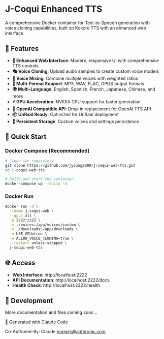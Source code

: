 # J-Coqui Enhanced TTS

A comprehensive Docker container for Text-to-Speech generation with voice cloning capabilities, built on Kokoro TTS with an enhanced web interface.

## 🚀 Features

- **🎯 Enhanced Web Interface**: Modern, responsive UI with comprehensive TTS controls
- **🎭 Voice Cloning**: Upload audio samples to create custom voice models
- **🎵 Voice Mixing**: Combine multiple voices with weighted ratios
- **📱 Multi-Format Support**: MP3, WAV, FLAC, OPUS output formats
- **🌍 Multi-Language**: English, Spanish, French, Japanese, Chinese, and more
- **⚡ GPU Acceleration**: NVIDIA GPU support for faster generation
- **🔗 OpenAI Compatible API**: Drop-in replacement for OpenAI TTS API
- **📦 UnRaid Ready**: Optimized for UnRaid deployment
- **💾 Persistent Storage**: Custom voices and settings persistence

## 🏃 Quick Start

### Docker Compose (Recommended)

```bash
# Clone the repository
git clone https://github.com/jyoung2000/j-coqui-web-tts.git
cd j-coqui-web-tts

# Build and start the container
docker-compose up --build -d
```

### Docker Run

```bash
docker run -d \
  --name j-coqui-web \
  --gpus all \
  -p 2222:2222 \
  -v ./voices:/app/voices/custom \
  -v ./downloads:/app/downloads \
  -e USE_GPU=true \
  -e ALLOW_VOICE_CLONING=true \
  --restart unless-stopped \
  j-coqui-web-tts
```

## 🌐 Access

- **Web Interface**: http://localhost:2222
- **API Documentation**: http://localhost:2222/docs
- **Health Check**: http://localhost:2222/health

## 🔧 Development

More documentation and files coming soon...

🤖 Generated with [Claude Code](https://claude.ai/code)

Co-Authored-By: Claude <noreply@anthropic.com>